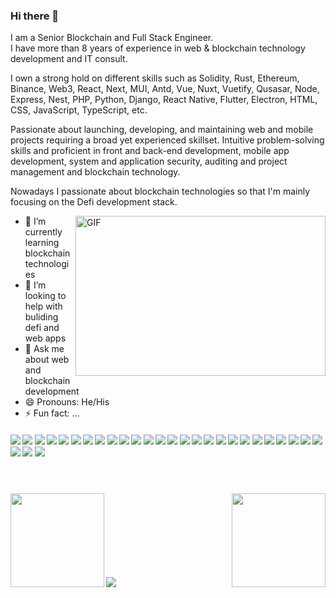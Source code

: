 ### Hi there 👋

I am a Senior Blockchain and Full Stack Engineer. <br/>
I have more than 8 years of experience in web & blockchain technology development and IT consult. 

I own a strong hold on different skills such as Solidity, Rust, Ethereum, Binance, Web3, React, Next, MUI, Antd, Vue, Nuxt, Vuetify, Qusasar, Node, Express, Nest, PHP, Python, Django, React Native, Flutter, Electron, HTML, CSS, JavaScript, TypeScript, etc.


Passionate about launching, developing, and maintaining web and mobile projects requiring a broad yet experienced skillset. Intuitive problem-solving skills and proficient in front and back-end development, mobile app development, system and application security, auditing and project management and blockchain technology.


Nowadays I passionate about blockchain technologies so that I'm mainly focusing on the Defi development stack.

<img align="right" alt="GIF" src="https://github.com/evercreativedev/evercreativedev/blob/main/dev.gif" width="400" height="256" />

- 🌱 I’m currently learning blockchain technologies
- 🤔 I’m looking to help with buliding defi and web apps
- 💬 Ask me about web and blockchain development
- 😄 Pronouns: He/His
- ⚡ Fun fact: ...

####      ![](https://img.shields.io/badge/Blockchain-blue) ![](https://img.shields.io/badge/Ethereum-blue) ![](https://img.shields.io/badge/Smart%20Contract-blue) ![](https://img.shields.io/badge/Solidity-blue) ![](https://img.shields.io/badge/Web3-blue) ![](https://img.shields.io/badge/Ethers.js-blue) ![](https://img.shields.io/badge/React-blue) ![](https://img.shields.io/badge/Next-blue) ![](https://img.shields.io/badge/Vue-blue) ![](https://img.shields.io/badge/Nuxt-blue) ![](https://img.shields.io/badge/Node-blue) ![](https://img.shields.io/badge/Nest-blue) ![](https://img.shields.io/badge/PHP-blue) ![](https://img.shields.io/badge/Python-blue) ![](https://img.shields.io/badge/React%20Native-blue) ![](https://img.shields.io/badge/Electron-blue) ![](https://img.shields.io/badge/Flutter-blue) ![](https://img.shields.io/badge/Database-blue) ![](https://img.shields.io/badge/GraphQL-blue) ![](https://img.shields.io/badge/HTML-blue) ![](https://img.shields.io/badge/CSS-blue) ![](https://img.shields.io/badge/JavaScript-blue) ![](https://img.shields.io/badge/TypeScript-blue) ![](https://img.shields.io/badge/Tailwind-blue) ![](https://img.shields.io/badge/AWS-blue) ![](https://img.shields.io/badge/Firebase-blue) ![](https://img.shields.io/badge/Git-blue) ![](https://img.shields.io/badge/Jira-blue) ![](https://img.shields.io/badge/Bitbucket-blue) 

<h1 align="center" style="margin-bottom: 24px;"></h1><br/>
<img align="left" height="150px" src="https://github-readme-stats.vercel.app/api?username=superstar1014&show_icons=true&count_private=true&theme=algolia"/>
<img align="right" height="150px" src="https://github-readme-stats.vercel.app/api/top-langs/?username=storyofsoft&layout=compact&theme=algolia&langs_count=8&count_private=true" /> <br/>
<img height="100px" />
<br/><br/>
<img src="https://activity-graph.herokuapp.com/graph?username=superstar1014&bg_color=000000&color=00ffff&line=00ffff&point=ffffff&area=true&hide_border=true"/>
